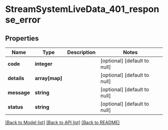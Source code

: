 # StreamSystemLiveData_401_response_error

## Properties
Name | Type | Description | Notes
------------ | ------------- | ------------- | -------------
**code** | **integer** |  | [optional] [default to null]
**details** | **array[map]** |  | [optional] [default to null]
**message** | **string** |  | [optional] [default to null]
**status** | **string** |  | [optional] [default to null]

[[Back to Model list]](../README.md#documentation-for-models) [[Back to API list]](../README.md#documentation-for-api-endpoints) [[Back to README]](../README.md)


